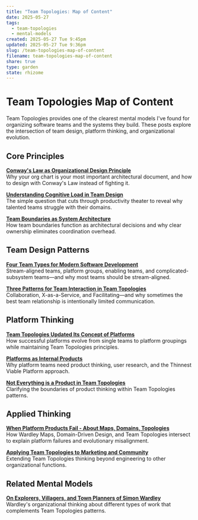 ```yaml
---
title: "Team Topologies: Map of Content"
date: 2025-05-27
tags:
  - team-topologies
  - mental-models
created: 2025-05-27 Tue 9:45pm
updated: 2025-05-27 Tue 9:36pm
slug: /team-topologies-map-of-content
filename: team-topologies-map-of-content
share: true
type: garden
state: rhizome
---
```


# Team Topologies Map of Content

Team Topologies provides one of the clearest mental models I've found for organizing software teams and the systems they build. These posts explore the intersection of team design, platform thinking, and organizational evolution.

## Core Principles

**[Conway's Law as Organizational Design Principle](/garden/conways-law-as-organizational-design-principle)**  
Why your org chart is your most important architectural document, and how to design with Conway's Law instead of fighting it.

**[Understanding Cognitive Load in Team Design](/garden/understanding-cognitive-load-in-team-design)**  
The simple question that cuts through productivity theater to reveal why talented teams struggle with their domains.

**[Team Boundaries as System Architecture](/garden/team-boundaries-as-system-architecture)**  
How team boundaries function as architectural decisions and why clear ownership eliminates coordination overhead.

## Team Design Patterns

**[Four Team Types for Modern Software Development](/garden/four-team-types-for-modern-software-development)**  
Stream-aligned teams, platform groups, enabling teams, and complicated-subsystem teams—and why most teams should be stream-aligned.

**[Three Patterns for Team Interaction in Team Topologies](/garden/three-patterns-for-team-interaction-in-team-topologies)**  
Collaboration, X-as-a-Service, and Facilitating—and why sometimes the best team relationship is intentionally limited communication.

## Platform Thinking

**[Team Topologies Updated Its Concept of Platforms](/garden/team-topologies-updated-its-concept-of-platforms)**  
How successful platforms evolve from single teams to platform groupings while maintaining Team Topologies principles.

**[Platforms as Internal Products](/garden/platforms-as-internal-products)**  
Why platform teams need product thinking, user research, and the Thinnest Viable Platform approach.

**[Not Everything is a Product in Team Topologies](/garden/not-everything-is-a-product-in-team-topologies)**  
Clarifying the boundaries of product thinking within Team Topologies patterns.

## Applied Thinking

**[When Platform Products Fail - About Maps, Domains, Topologies](/when-platform-products-fail-about-maps-domains-topologies)**  
How Wardley Maps, Domain-Driven Design, and Team Topologies intersect to explain platform failures and evolutionary misalignment.

**[Applying Team Topologies to Marketing and Community](/articles/applying-team-topologies-to-marketing-and-community/)**  
Extending Team Topologies thinking beyond engineering to other organizational functions.

## Related Mental Models

**[On Explorers, Villagers, and Town Planners of Simon Wardley](/on-explorers-villager-and-towns-planners-of-simon-wardley)**  
Wardley's organizational thinking about different types of work that complements Team Topologies patterns.

